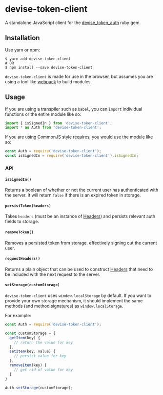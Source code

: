 # devise-token-client

A standalone JavaScript client for the [devise_token_auth] ruby gem.


## Installation

Use yarn or npm:

    $ yarn add devise-token-client
    # OR
    $ npm install --save devise-token-client

`devise-token-client` is made for use in the browser, but assumes you are using
a tool like [webpack] to build modules.

## Usage

If you are using a transpiler such as `babel`, you can `import` individual
functions or the entire module like so:

```javascript
import { isSignedIn } from 'devise-token-client';
import * as Auth from 'devise-token-client';
```

If you are using CommonJS style requires, you would use the module like so:

```javascript
const Auth = require('devise-token-client');
const isSignedIn = require('devise-token-client').isSignedIn;
```

### API

#### `isSignedIn()`

Returns a boolean of whether or not the current user has authenticated with
the server. It will return `false` if there is an expired token in storage.

#### `persistToken(headers)`

Takes `headers` (must be an instance of [Headers]) and persists relevant auth
fields to storage.

#### `removeToken()`

Removes a persisted token from storage, effectively signing out the current user.

#### `requestHeaders()`

Returns a plain object that can be used to construct [Headers] that need to be
included with the next request to the server.

#### `setStorage(customStorage)`

`devise-token-client` uses `window.localStorage` by default.
If you want to provide your own storage mechanism, it should implement the
same methods (and method signatures) as `window.localStorage`.

For example:

```javascript
const Auth = require('devise-token-client');

const customStorage = {
  getItem(key) {
    // return the value for key
  },
  setItem(key, value) {
    // persist value for key
  },
  removeItem(key) {
    // get rid of value for key
  }
}

Auth.setStorage(customStorage);
```

[Headers]: https://developer.mozilla.org/en-US/docs/Web/API/Headers
[devise_token_auth]: https://github.com/lynndylanhurley/devise_token_auth
[webpack]: https://github.com/webpack/webpack

